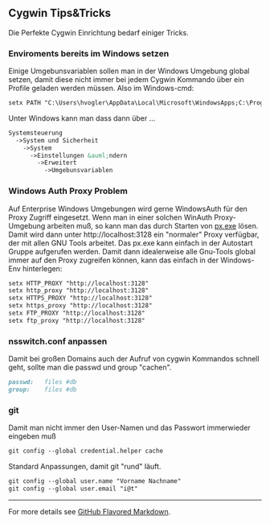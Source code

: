 ## Cygwin Tips&Tricks

Die Perfekte Cygwin Einrichtung bedarf einiger Tricks.

### Enviroments bereits im Windows setzen

Einige Umgebunsvariablen sollen man in der Windows Umgebung global
setzen, damit diese nicht immer bei jedem Cygwin Kommando &uuml;ber
ein Profile geladen werden m&uuml;ssen.
Also im Windows-cmd:
```markdown
setx PATH "C:\Users\hvogler\AppData\Local\Microsoft\WindowsApps;C:\Program Files\Tools"
```
Unter Windows kann man dass dann &uuml;ber ...
```markdown
Systemsteuerung
  ->System und Sicherheit
    ->System
      ->Einstellungen &auml;ndern
        ->Erweitert
          ->Umgebunsvariablen
```

### Windows Auth Proxy Problem

Auf Enterprise Windows Umgebungen wird gerne WindowsAuth f&uuml;r den
Proxy Zugriff eingesetzt.
Wenn man in einer solchen WinAuth Proxy-Umgebung arbeiten mu&szlig;, 
so kann man das durch Starten von 
[px.exe](https://github.com/genotrance/px)
l&ouml;sen. Damit wird dann unter http://localhost:3128 ein "normaler"
Proxy verf&uuml;gbar, der mit allen GNU Tools arbeitet.
Das px.exe kann einfach in der Autostart Gruppe aufgerufen werden.
Damit dann idealerweise alle Gnu-Tools global immer auf den Proxy
zugreifen k&ouml;nnen, kann das einfach in der Windows-Env hinterlegen:

```markdown
setx HTTP_PROXY "http://localhost:3128"
setx http_proxy "http://localhost:3128"
setx HTTPS_PROXY "http://localhost:3128"
setx https_proxy "http://localhost:3128"
setx FTP_PROXY "http://localhost:3128"
setx ftp_proxy "http://localhost:3128"
```

### nsswitch.conf anpassen

Damit bei gro&szlig;en Domains auch der Aufruf von cygwin Kommandos
schnell geht, sollte man die passwd und group "cachen".

```markdown
passwd:   files #db
group:    files #db
```


### git 


Damit man nicht immer den User-Namen und das Passwort immerwieder
eingeben mu&szlig;
```markdown
git config --global credential.helper cache
```

Standard Anpassungen, damit git "rund" l&auml;uft.
```markdown
git config --global user.name "Vorname Nachname"
git config --global user.email "i@t"
```




<hr>

For more details see [GitHub Flavored Markdown](https://guides.github.com/features/mastering-markdown/).

